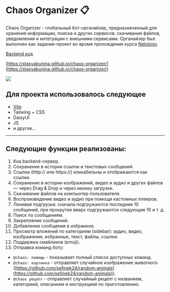 # Chaos Organizer 📋

Chaos Organizer - глобальный бот-органайзер, предназначенный для хранения информации, поиска и других сервисов: скачивания файлов, уведомления и интеграции с внешними сервисами.
Органайзер был выполнен как задание-проект во вромя прохождения курса [Netology](https://netology.ru/).

[Backend код](https://github.com/stasyabunina/chaos-organizer_backend)

[https://stasyabunina.github.io/chaos-organizer/](https://stasyabunina.github.io/chaos-organizer/)

![](chaos-organizer.gif)

## Для проекта использовалось следующее

- [Vite](https://vitejs.dev/)
- Tailwing + CSS
- DaisyUI
- JS
- и другое...

---

## Следующие функции реализованы:

1. Koa backend-сервер.
2. Сохранение в истории ссылок и текстовых сообщений.
3. Ссылки (http:// или https://) кликабельны и отображаются как ссылки.
4. Сохранение в истории изображений, видео и аудио и других файлов — через Drag & Drop и через иконку загрузки.
5. Скачивание файлов на компьютер пользователя.
6. Воспроизведение видео и аудио при помощи кастомных плееров.
7. Ленивая подгрузка: сначала подгружаются последние 10 сообщений, при прокрутке вверх подгружаются следующие 10 и т. д.
8. Поиск по сообщениям.
9. Закрепление сообщений.
10. Добавление сообщения в избранное.
11. Просмотр вложений по категориям (sidebar): аудио, видео, изображения, избранные, текст, файлы, ссылки.
12. Поддержка смайликов (emoji).
13. Отправка команд боту:

- `@chaos: помощь` - показывает полный список доступных команд.
- `@chaos: картинка` - отправляет случайное изображение животного ([https://github.com/sefinek24/random-animals](https://github.com/sefinek24/random-animals)).
- `@chaos рецепт` - отправляет случайный рецепт с названием, категорией, описанием и инструкцией по приготовлению.
